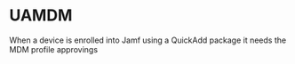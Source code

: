 # UAMDM #

When a device is enrolled into Jamf using a QuickAdd package it needs the MDM profile approvings 
